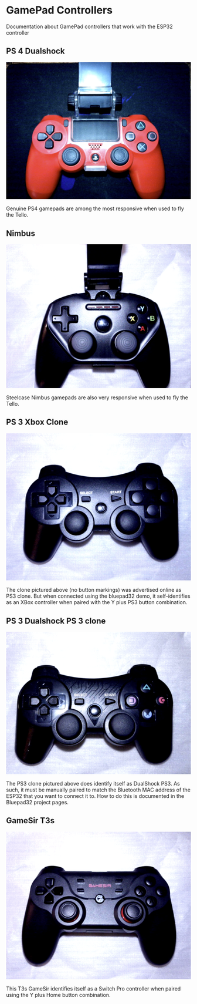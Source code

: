 # GamePad Controllers
Documentation about GamePad controllers that work with the ESP32 controller

## PS 4 Dualshock

![PS4](images/PS4Red.png)

Genuine PS4 gamepads are among the most responsive when used to fly the Tello.

## Nimbus

![Nimbus](images/Nimbus.png)

Steelcase Nimbus gamepads are also very responsive when used to fly the Tello.

## PS 3 Xbox Clone

![PS3 XBox](images/PS3_Xbox.png)

The clone pictured above (no button markings) was advertised online as PS3 clone. But when connected using the bluepad32 demo, it self-identifies as an XBox controller when paired with the Y plus PS3 button combination.

## PS 3 Dualshock PS 3 clone

![PS3 Clone](images/PS3_Clone.png)

The PS3 clone pictured above does identify itself as DualShock PS3. As such, it must be manually paired to match the Bluetooth MAC address of the ESP32 that you want to connect it to. How to do this is documented in the Bluepad32 project pages.

## GameSir T3s

![GameSir T3s](images/GameSir%20T3s.png)

This T3s GameSir identifies itself as a Switch Pro controller when paired using the Y plus Home button combination.